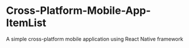 # Cross-Platform-Mobile-App-ItemList
A simple cross-platform mobile application using React Native framework
